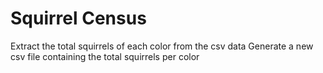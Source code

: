 # Squirrel Census

Extract the total squirrels of each color from the csv data
Generate a new csv file containing the total squirrels per color